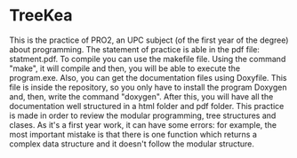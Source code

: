# TreeKea
This is the practice of PRO2, an UPC subject (of the first year of the degree) about programming.
The statement of practice is able in the pdf file: statment.pdf.
To compile you can use the makefile file. Using the command "make", it will compile and then, you will be able to execute the program.exe.
Also, you can get the documentation files using Doxyfile. This file is inside the repository, so you only have to install the program Doxygen and, then, write the command "doxygen". After this, you will have all the documentation well structured in a html folder and pdf folder.
This practice is made in order to review the modular programming, tree structures and clases.
As it's a first year work, it can have some errors: for example, the most important mistake is that there is one function which returns a complex data structure and it doesn't follow the modular structure.
